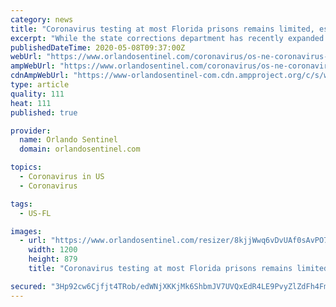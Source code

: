 ```yaml
---
category: news
title: "Coronavirus testing at most Florida prisons remains limited, especially at privately run facilities"
excerpt: "While the state corrections department has recently expanded testing to include some asymptomatic inmates at the three prisons with the largest confirmed outbreaks, testing remains limited beyond those facilities — especially at some privately run prisons."
publishedDateTime: 2020-05-08T09:37:00Z
webUrl: "https://www.orlandosentinel.com/coronavirus/os-ne-coronavirus-third-state-inmate-dies-florida-corrections-20200416-baffem42szetpkevbgyg3yopze-story.html"
ampWebUrl: "https://www.orlandosentinel.com/coronavirus/os-ne-coronavirus-third-state-inmate-dies-florida-corrections-20200416-baffem42szetpkevbgyg3yopze-story.html?outputType=amp"
cdnAmpWebUrl: "https://www-orlandosentinel-com.cdn.ampproject.org/c/s/www.orlandosentinel.com/coronavirus/os-ne-coronavirus-third-state-inmate-dies-florida-corrections-20200416-baffem42szetpkevbgyg3yopze-story.html?outputType=amp"
type: article
quality: 111
heat: 111
published: true

provider:
  name: Orlando Sentinel
  domain: orlandosentinel.com

topics:
  - Coronavirus in US
  - Coronavirus

tags:
  - US-FL

images:
  - url: "https://www.orlandosentinel.com/resizer/8kjjWwq6vDvUAf0sAvPO7hlxruU=/1200x0/top/arc-anglerfish-arc2-prod-tronc.s3.amazonaws.com/public/GHXR5JBTTFAKHJ4ASOUGMO6SGM.JPG"
    width: 1200
    height: 879
    title: "Coronavirus testing at most Florida prisons remains limited, especially at privately run facilities"

secured: "3Hp92cw6Cjfjt4TRob/edWNjXKKjMk6ShbmJV7UVQxEdR4LE9PvyZlZdFh4FmUYIX6atErkLlQ1dRKeEYmKRNxf5QjVhHX2PozmKRZEjjbKTa0tjyTjUvWHFB6UBBXnFJbmDEhZBQ9xDIYh6PwgdPnkGbqzIY21S/Cr16EdCh5HE9Y1Q7DEypT0i0aBfMSgylD8TNxMcEBy/++EmGPZgCsSE7AC2YBc576FhPheeb1aVNl42uEUbO601fq97nUOVuxNS3pGljbDxkdeUrSKHcc3+EsMxtJkYf7nBTQPpVuaNZ4h+hKAUT9M01sjfySvRGMQk9uIuFljJutd4wQjcAit+5Rgna3vyRyaolaMVqN0j3a8HPMl0dTSJz2QC6XLANYQe0Lq/dJ9MEjpdUbr62PGLe3JAYpa8qyvgH4buruZJA00G7Rgk/0QnPx4QSbgdVkrUujCWPkIOXqmIXDw2FyqU/CzMCh44Hgl+kH2ZgwQ=;BjgQeTNgiaz/UnBlpOsCJg=="
---
```


